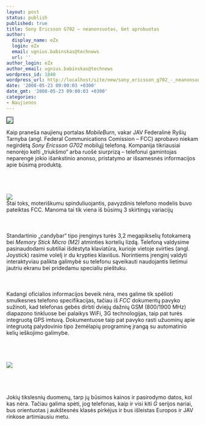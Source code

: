 ```yaml
---
layout: post
status: publish
published: true
title: Sony Ericsson G702 – neanonsuotas, bet aprobuotas
author:
  display_name: eZx
  login: eZx
  email: ugnius.babinskas@technews
  url: ''
author_login: eZx
author_email: ugnius.babinskas@technews
wordpress_id: 1840
wordpress_url: http://localhost/site/new/sony_ericsson_g702_-_neanonsuotas__bet_aprobuotas/
date: '2008-05-23 09:00:03 +0300'
date_gmt: '2008-05-23 09:00:03 +0300'
categories:
- Naujienos
---
```

<div class="imgright"><img src="http://www.technews.lt/upl/Failai/SE_logo.jpeg" border="1"></div>
<p>Kaip praneša naujienų portalas <i>MobileBurn</i>, vakar JAV Federalinė Ryšių Tarnyba (angl. Federal Communications Comission – FCC) aprobavo niekam negirdėtą <i>Sony Ericsson G702</i> mobilųjį telefoną. Kompanija tikriausiai nenorėjo kelti „triukšmo“ arba ruošė siurprizą – telefonui gamintojas neparengė jokio išankstinio anonso, pristatymo ar išsamesnės informacijos apie būsimą produktą.<br />
<br><br />
<br><br><img src="http://www.technews.lt/upl/Failai/g702_front.jpg"><br><span class="saltinis">Štai toks, moteriškumu spinduliuojantis, pavyzdinis telefono modelis buvo pateiktas FCC. Manoma tai tik viena iš būsimų 3 skirtingų variacijų</span><br />
<br><br />
<br>Standartinio „candybar“ tipo įrenginys turės 3,2 megapikselių fotokamerą bei <i>Memory Stick Micro (M2)</i> atminties kortelių lizdą. Telefoną valdysime pasinaudodami subtiliai išdėstyta klaviatūra, kurioje vietoje svirties (angl. Joystick) rasime volelį ir du krypties klavišus. Norintiems įrenginį valdyti interaktyviau palikta galimybė su telefonu sąveikauti naudojantis lietimui jautriu ekranu bei pridedamu specialiu pieštuku.<br />
<br><br />
<br>Kadangi oficialios informacijos beveik nėra, mes galime tik spėlioti smulkesnes telefono specifikacijas, tačiau iš <i>FCC</i> dokumentų pavyko sužinoti, kad telefonas gebės dirbti dviejų dažnių GSM (800/1900 MHz) diapazono tinkluose bei palaikys WiFi, 3G technologijas, taip pat turės integruotą GPS imtuvą. Dokumentuose taip pat pavyko rasti užuominų apie integruotą palydovinio tipo žemėlapių programinę įrangą su automatinio kelių ieškojimo galimybe.<br />
<br><br />
<br><br><img src="http://www.technews.lt/upl/Failai/g702_back.jpg"><br><br />
<br><br />
<br>Jokių tikslesnių duomenų, tarp jų būsimos kainos ir pasirodymo datos, kol kas nėra. Tačiau galima spėti, jog telefonas, kaip ir visi kiti <i>G</i> serijos nariai, bus orientuotas į aukštesnės klasės pirkėjus ir bus išleistas Europos ir JAV rinkose artimiausiu metu.<br />
<br><br />
<br><br />
<br><br />
<br><br />
<br></p>
